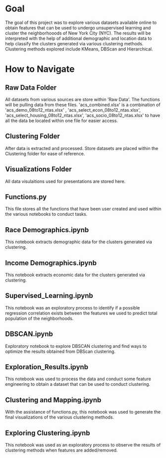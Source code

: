 # Goal
The goal of this project was to explore various datasets available online to obtain features that can be used to undergo unsupervised learning and cluster the neighborhooods of New York City (NYC). The results will be interpreted with the help of additional demographic and location data to help classify the clusters generated via various clustering methods. Clustering methods explored include KMeans, DBScan and Hierarchical. 

# How to Navigate
## Raw Data Folder
All datasets from various sources are store within 'Raw Data'. The functions will be pulling data from these files. 
'acs_combined.xlsx' is a combination of 'acs_demo_08to12_ntas.xlsx' , 'acs_select_econ_08to12_ntas.xlsx', 'acs_select_housing_08to12_ntas.xlsx', 'acs_socio_08to12_ntas.xlsx' to have all the data be located within one file for easier access. 

## Clustering Folder
After data is extracted and processed. Store datasets are placed within the Clustering folder for ease of reference.

## Visualizations Folder
All data visulaitions used for presentations are stored here.

## Functions.py
This file stores all the functions that have been user created and used within the various notebooks to conduct tasks. 

## Race Demographics.ipynb
This notebook extracts demographic data for the clusters generated via clustering.

## Income Demographics.ipynb
This notebook extracts economic data for the clusters generated via clustering.

## Supervised_Learning.ipynb
This notebook was an exploratory process to identify if a possible regression correlation exists between the features we used to predict total population of the neighborhoods. 

## DBSCAN.ipynb
Exploratory notebook to explore DBSCAN clustering and find ways to optimize the results obtained from DBScan clustering. 

## Exploration_Results.ipynb
This notebook was used to process the data and conduct some feature engineering to obtain a dataset that can be used to conduct clustering.

## Clustering and Mapping.ipynb 
With the assistance of functions.py, this notebook was used to generate the final visualizations of the various clustering methods. 

## Exploring Clustering.ipynb 
This notebook was used as an exploratory process to observe the results of clustering methods when features are added/removed. 
